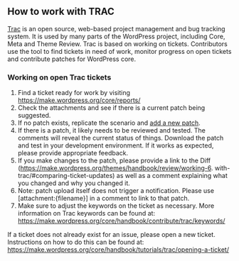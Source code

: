 ## How to work with TRAC

[Trac](https://core.trac.wordpress.org/) is an open source, web-based project management and bug tracking system. It is used by many parts of the WordPress project, including Core, Meta and Theme Review. Trac is based on working on tickets. Contributors use the tool to find tickets in need of work, monitor progress on open tickets and contribute patches for WordPress core.

### Working on open Trac tickets

1. Find a ticket ready for work by visiting https://make.wordpress.org/core/reports/
2. Check the attachments and see if there is a current patch being suggested.
3. If no patch exists, replicate the scenario and [add a new patch](https://make.wordpress.org/core/handbook/tutorials/working-with-patches/).
4. If there is a patch, it likely needs to be reviewed and tested. The comments will reveal the current status of things.  Download the patch and test in your development environment. If it works as expected, please provide appropriate feedback.
5. If you make changes to the patch, please provide a link to the Diff (https://make.wordpress.org/themes/handbook/review/working-6. with-trac/#comparing-ticket-updates) as well as a comment explaining what you changed and why you changed it.
6. Note:  patch upload itself does not trigger a notification. Please use [attachment:{filename}] in a comment to link to that patch.
7. Make sure to adjust the keywords on the ticket as necessary. More information on Trac keywords can be found at: https://make.wordpress.org/core/handbook/contribute/trac/keywords/

If a ticket does not already exist for an issue, please open a new ticket. Instructions on how to do this can be found at: https://make.wordpress.org/core/handbook/tutorials/trac/opening-a-ticket/
